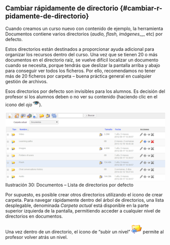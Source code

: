 ## Cambiar rápidamente de directorio {#cambiar-r-pidamente-de-directorio}

Cuando creamos un curso nuevo con contenido de ejemplo, la herramienta Documentos contiene varios directorios (_audio, flash,_ _imágenes__,_ etc) por defecto.

Estos directorios están destinados a proporcionar ayuda adicional para organizar los recursos dentro del curso. Una vez que se tienen 20 o más documentos en el directorio raíz, se vuelve difícil localizar un documento cuando se necesita, porque tendrás que deslizar la pantalla arriba y abajo para conseguir ver todos los ficheros. Por ello, recomendamos no tener más de 20 ficheros por carpeta – buena práctica general en cualquier gestión de archivos.

Esos directorios por defecto son invisibles para los alumnos. Es decisión del profesor si los alumnos deben o no ver su contenido (haciendo clic en el icono del _ojo_![](../assets/graphics115.png)).

![](../assets/images33.png)Ilustración 30: Documentos – Lista de directorios por defecto

Por supuesto, es posible crear otros directorios utilizando el icono de crear carpeta. Para navegar rápidamente dentro del árbol de directorios, una lista desplegable, denominada _Carpeta actual_ está disponible en la parte superior izquierda de la pantalla, permitiendo acceder a cualquier nivel de directorios en documentos.

Una vez dentro de un directorio, el icono de “subir un nivel” ![](../assets/graphics117.png) permite al profesor volver atrás un nivel.